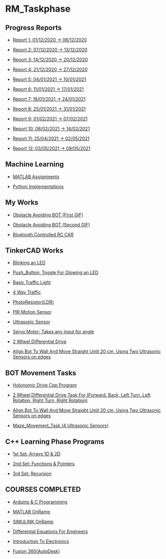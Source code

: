 # RM_Taskphase  

  

## Progress Reports  
  
  * [Report 1: 01/12/2020 -> 06/12/2020](https://github.com/namanmore/RM_Taskphase/blob/main/Weekly_Reports/RM_Taskphase_Report%201.pdf)  

  * [Report 2: 07/12/2020 -> 13/12/2020](https://github.com/namanmore/RM_Taskphase/blob/main/Weekly_Reports/RM_Taskphase_Report%202.pdf) 

  * [Report 3: 14/12/2020 -> 20/12/2020](https://github.com/namanmore/RM_Taskphase/blob/main/Weekly_Reports/RM_Taskphase_Report%203.pdf)  
  
  * [Report 4: 21/12/2020 -> 27/12/2020](https://github.com/namanmore/RM_Taskphase/blob/main/Weekly_Reports/RM_Taskphase_Report%204.pdf)

  * [Report 5: 04/01/2021 -> 10/01/2021](https://github.com/namanmore/RM_Taskphase/blob/main/Weekly_Reports/RM_Taskphase_Report%205.pdf)  

  * [Report 6: 11/01/2021 -> 17/01/2021](https://github.com/namanmore/RM_Taskphase/blob/main/Weekly_Reports/RM_Taskphase_Report%206.pdf)  
  
  * [Report 7: 18/01/2021 -> 24/01/2021](https://github.com/namanmore/RM_Taskphase/blob/main/Weekly_Reports/RM_Taskphase_Report%207.pdf)  
  
  * [Report 8: 25/01/2021 -> 31/01/2021](https://github.com/namanmore/RM_Taskphase/blob/main/Weekly_Reports/RM_Taskphase_Report%208.pdf)  
  
  * [Report 9: 01/02/2021 -> 07/02/2021](https://github.com/namanmore/RM_Taskphase/blob/main/Weekly_Reports/RM_Taskphase_Report%209.pdf)  
  
  * [Report 10: 08/02/2021 -> 14/02/2021](https://github.com/namanmore/RM_Taskphase/blob/main/Weekly_Reports/RM_Taskphase_Report%2010.pdf)  

  * [Report 11: 25/04/2021 -> 02/05/2021](https://github.com/namanmore/RM_Taskphase/blob/main/Weekly_Reports/RM_Taskphase_Report%2011.pdf)  

  * [Report 12: 03/05/2021 -> 09/05/2021](https://github.com/namanmore/RM_Taskphase/blob/main/Weekly_Reports/RM_Taskphase_Report%2012.pdf)   
  
 ## Machine Learning  

  * [MATLAB Assignments](https://github.com/namanmore/RM_Taskphase/tree/main/Machine%20Learning/Course%20MATLAB%20Programs)  

  * [Python Implementations](https://github.com/namanmore/RM_Taskphase/tree/main/Machine%20Learning) 
  
## My Works  

  * [Obstacle Avoiding BOT (First GIF)](https://github.com/namanmore/RM_Taskphase/blob/main/My%20Works/Obstacle%20avoiding1.gif)  
  
  * [Obstacle Avoiding BOT (Second GIF)](https://github.com/namanmore/RM_Taskphase/blob/main/My%20Works/Obstacle%20avoiding2.gif)  
  
  * [Bluetooth Controlled RC CAR](https://github.com/namanmore/RM_Taskphase/blob/main/My%20Works/Bluetooth%20Controlled%20RC%20car.gif)  
 
## TinkerCAD Works  
  
  * [Blinking an LED](https://github.com/namanmore/RM_Taskphase/blob/main/TinkerCAD_Works/Blinking.md) 
  
   * [Push_Button: Toggle For Glowing an LED](https://github.com/namanmore/RM_Taskphase/blob/main/TinkerCAD_Works/Push_Button.md)  
  
   * [Basic Traffic Light](https://github.com/namanmore/RM_Taskphase/blob/main/TinkerCAD_Works/Traffic_Light.md)  
  
   * [4 Way Traffic](https://github.com/namanmore/RM_Taskphase/blob/main/TinkerCAD_Works/Modified_Traffic(4WAY).md)  
  
   * [PhotoResistor(LDR)](https://github.com/namanmore/RM_Taskphase/blob/main/TinkerCAD_Works/LDR(PhotoResistor).md)  

   * [PIR Motion Sensor](https://github.com/namanmore/RM_Taskphase/blob/main/TinkerCAD_Works/PIR%20Motion%20Sensor.md)  

   * [Ultrasonic Sensor](https://github.com/namanmore/RM_Taskphase/blob/main/TinkerCAD_Works/Ultrasonic_Sensor.md)  

   * [Servo Motor: Takes any input for angle](https://github.com/namanmore/RM_Taskphase/blob/main/TinkerCAD_Works/Servo_Motor(All%20Angles).md)  

   * [2 Wheel Differential Drive](https://github.com/namanmore/RM_Taskphase/blob/main/TinkerCAD_Works/Motor_CommandMovements.md)  
   
   * [Align Bot To Wall And Move Straight Until 20 cm, Using Two Ultrasonic Sensors on edges](https://github.com/namanmore/RM_Taskphase/blob/main/TinkerCAD_Works/Align%20Bot%20To%20Wall%20%26%20Move(2%20Ultrasonic%20Sensors).md)
   
## BOT Movement Tasks  

  * [Holonomic Drive Cpp Program](https://github.com/namanmore/RM_Taskphase/blob/main/BOT%20Base%20Tasks/Bot_Move.cpp)  

  * [2 Wheel Differential Drive Task For (Forward, Back, Left Turn, Left Rotation, Right Turn, Right Rotation)](https://github.com/namanmore/RM_Taskphase/blob/main/TinkerCAD_Works/Motor_CommandMovements.md)  
  
  * [Align Bot To Wall And Move Straight Until 20 cm, Using Two Ultrasonic Sensors on edges](https://github.com/namanmore/RM_Taskphase/blob/main/TinkerCAD_Works/Align%20Bot%20To%20Wall%20%26%20Move(2%20Ultrasonic%20Sensors).md)  
  
  * [Maze_Movement_Task (4 Ultrasonic Sensors)](https://github.com/namanmore/RM_Taskphase/blob/main/BOT%20Base%20Tasks/Maze_Task.txt)  

## C++ Learning Phase Programs  

  * [1st Set: Arrays 1D & 2D](https://github.com/namanmore/RM_Taskphase/tree/main/Weekly_CPP_Programs/Week1_Programs)  

  * [2nd Set: Functions & Pointers](https://github.com/namanmore/RM_Taskphase/tree/main/Weekly_CPP_Programs/Week2_Programs)  

  * [3rd Set: Recursion](https://github.com/namanmore/RM_Taskphase/tree/main/Weekly_CPP_Programs/Week3_Programs)  

## COURSES COMPLETED  

  * [Arduino & C Programming](https://github.com/namanmore/RM_Taskphase/blob/main/Courses%20Completed/Arduino%20%26%20C%20Programming(Uni%20of%20Cal%2CIrvine).pdf)  
  
  * [MATLAB OnRamp](https://github.com/namanmore/RM_Taskphase/blob/main/Courses%20Completed/MATLAB%20Onramp(Mathworks).pdf)  

  * [SIMULINK OnRamp](https://github.com/namanmore/RM_Taskphase/blob/main/Courses%20Completed/SIMULINK%20Onramp(Mathworks).pdf)  

  * [Differential Equations For Engineers](https://github.com/namanmore/RM_Taskphase/blob/main/Courses%20Completed/Differential%20Equations%20for%20Engineers.pdf)  

  * [Introduction To Electronics](https://github.com/namanmore/RM_Taskphase/blob/main/Courses%20Completed/Introduction%20To%20Electronics.pdf)  

  * [Fusion 360(AutoDesk)](https://github.com/namanmore/RM_Taskphase/blob/main/Courses%20Completed/Fusion%20360(1)(AutoDesk).pdf)  
